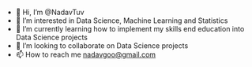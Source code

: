 - 👋 Hi, I’m @NadavTuv
- 👀 I’m interested in Data Science, Machine Learning and Statistics
- 🌱 I’m currently learning how to implement my skills end education into Data Science projects
- 💞️ I’m looking to collaborate on Data Science projects
- 📫 How to reach me nadavgoo@gmail.com

<!---
NadavTuv/NadavTuv is a ✨ special ✨ repository because its `README.md` (this file) appears on your GitHub profile.
You can click the Preview link to take a look at your changes.
--->

